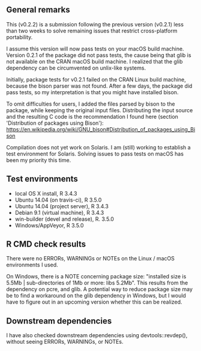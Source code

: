 ## General remarks

This (v0.2.2) is a submission following the previous version (v0.2.1) less than two weeks to solve remaining issues that restrict cross-platform portability.

I assume this version will now pass tests on your macOS build machine. Version 0.2.1 of the package did not pass tests, the cause being that glib is not available on the CRAN macOS build machine. I realized that the glib dependency can be circumvented on unlix-like systems. 

Initially, package tests for v0.2.1 failed on the CRAN Linux build machine, because the bison parser was not found. After a few days, the package did pass tests, so my interpretation is that you might have installed bison. 

To omit difficulties for users, I added the files parsed by bison to the package, while keeping the original input files. Distributing the input source and the resulting C code is the recommendation I found here (section 'Distribution of packages using Bison'):  https://en.wikipedia.org/wiki/GNU_bison#Distribution_of_packages_using_Bison

Compilation does not yet work on Solaris. I am (still) working to establish a test environment 
for Solaris. Solving issues to pass tests on macOS has been my priority this time.


## Test environments

* local OS X install, R 3.4.3
* Ubuntu 14.04 (on travis-ci), R 3.5.0
* Ubuntu 14.04 (project server), R 3.4.3
* Debian 9.1 (virtual machine), R 3.4.3
* win-builder (devel and release), R. 3.5.0
* Windows/AppVeyor, R 3.5.0


## R CMD check results

There were no ERRORs, WARNINGs or NOTEs on the Linux / macOS environments I used. 

On Windows, there is a NOTE concerning package size: "installed size is  5.5Mb | sub-directories of 1Mb or more: libs 5.2Mb". This results from the dependency on pcre, and glib. A potential way to reduce package size may be to find a workaround on the glib dependency in Windows, but I would have to figure out in an upcoming version whether this can be realized.


## Downstream dependencies

I have also checked downstream dependencies using devtools::revdep(),
without seeing ERRORs, WARNINGs, or NOTEs.

